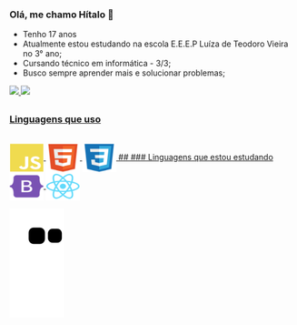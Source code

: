 ### Olá, me chamo Hítalo 👋

- Tenho 17 anos
- Atualmente estou estudando na escola E.E.E.P Luíza de Teodoro Vieira no 3° ano;
- Cursando técnico em informática - 3/3;
- Busco sempre aprender mais e solucionar problemas;

<div align="left">
  <a href="https://github.com/hitalo-lima">
  <img height="180em" src="https://github-readme-stats.vercel.app/api?username=hitalo-lima&show_icons=true&theme=nightowl&include_all_commits=true&count_private=true"/>
  <img height="180em" src="https://github-readme-stats.vercel.app/api/top-langs/?username=hitalo-lima&layout=compact&langs_count=7&theme=nightowl"/>
</div>
  
  ## 
  ### Linguagens que uso
  <div style="display: inline_block"><br>
  <img align="center" alt="Logo Js" height="50" width="60" src="https://raw.githubusercontent.com/devicons/devicon/master/icons/javascript/javascript-plain.svg">
  <img align="center" alt="Logo HTML" height="50" width="60" src="https://raw.githubusercontent.com/devicons/devicon/master/icons/html5/html5-original.svg">
  <img align="center" alt="Logo CSS" height="50" width="60" src="https://raw.githubusercontent.com/devicons/devicon/master/icons/css3/css3-original.svg">
  ##
  ### Linguagens que estou estudando
  <img align="center" alt="Logo Bootstrap" height="50" width="60" src="https://raw.githubusercontent.com/devicons/devicon/master/icons/bootstrap/bootstrap-plain.svg">
  <img align="center" alt="Logo React" height="50" width="60" src="https://raw.githubusercontent.com/devicons/devicon/master/icons/react/react-original.svg">
</div>
  
![Snake animation](https://github.com/hitalo-lima/hitalo-lima/blob/output/github-contribution-grid-snake.svg)
